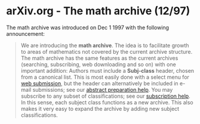 # arXiv.org - The math archive (12/97)

The math archive was introduced on Dec 1 1997 with the following announcement:

> We are introducing the **math archive**. The idea is to facilitate growth to areas of mathematics not covered by the current archive structure. The math archive has the same features as the current archives (searching, subscribing, web downloading and so on) with one important addition: Authors must include a **Subj-class** header, chosen from a canonical list. This is most easily done with a select menu for [web submission](/help/submit), but the header can alternatively be included in e-mail submissions; see our [abstract preparation help](/help/prep). You may subscribe to any subset of classifications; see our [subscription help](/help/subscribe). In this sense, each subject class functions as a new archive. This also makes it very easy to expand the archive by adding new subject classifications.
